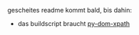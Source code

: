 gescheites readme kommt bald, bis dahin:

* das buildscript braucht [py-dom-xpath](https://code.google.com/p/py-dom-xpath)

